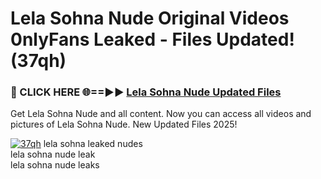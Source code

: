 # Lela Sohna Nude Original Videos 0nlyFans Leaked - Files Updated! (37qh)

<h3>🔴 CLICK HERE 🌐==►► <a href="https://tinyurl.com/52m3yx9h" rel="nofollow">Lela Sohna Nude Updated Files</a></h3>

Get Lela Sohna Nude and all content. Now you can access all videos and pictures of Lela Sohna Nude. New Updated Files 2025!

[![37qh](https://i.imgur.com/TnHtlc8.gif)](https://tinyurl.com/52m3yx9h)
lela sohna leaked nudes<br>
lela sohna nude leak<br>
lela sohna nude leaks